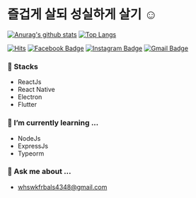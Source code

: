 # 즐겁게 살되 성실하게 살기 ☺

[![Anurag's github stats](https://github-readme-stats.vercel.app/api?username=limgyumin&count_private=true&show_icons=true&hide_border=true)](https://github.com/anuraghazra/github-readme-stats)
[![Top Langs](https://github-readme-stats.vercel.app/api/top-langs/?username=limgyumin&hide=css,html)](https://github.com/anuraghazra/github-readme-stats)

[![Hits](https://hits.seeyoufarm.com/api/count/incr/badge.svg?url=https%3A%2F%2Fgithub.com%2Flimgyumin)](https://hits.seeyoufarm.com)
[![Facebook Badge](https://img.shields.io/badge/-Facebook-1877f2?style=flat-square&logo=facebook&logoColor=white&link=hhttps://www.facebook.com/profile.php?id=100048700034135)](https://www.facebook.com/profile.php?id=100040880319481)
[![Instagram Badge](https://img.shields.io/badge/-Instagram-dd2a7b?style=flat-square&logo=instagram&logoColor=white&link=https://www.instagram.com/g_yyuu_/)](https://www.instagram.com/g_yyuu_)
[![Gmail Badge](https://img.shields.io/badge/-Gmail-c14438?style=flat-square&logo=Gmail&logoColor=white&link=mailto:whswkfrbals4348@gmail.com)](mailto:whswkfrbals4348@gmail.com) 

### 🔭 Stacks
- ReactJs
- React Native
- Electron
- Flutter

### 🌱 I’m currently learning ...
- NodeJs
- ExpressJs
- Typeorm

### 💬 Ask me about ...
- whswkfrbals4348@gmail.com
